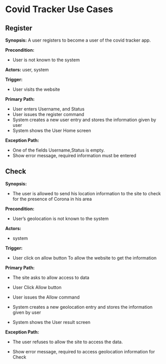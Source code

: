 Covid Tracker Use Cases 
========================
 

Register
--------
 
__Synopsis:__
A user registers to become a user of the covid tracker app.
 
__Precondition:__
- User is not known to the system
 
__Actors:__
user, system
 
__Trigger:__
- User visits the website
 
__Primary Path:__ 
- User enters Username, and Status 
- User issues the register command 
- System creates a new user entry and stores the information given by user 
- System shows the User Home screen 
 
__Exception Path:__ 
- One of the fields Username,Status is empty. 
- Show error message, required information must be entered 



Check
--------
__Synopsis:__ 
- The user is allowed to send his location information to the site to check for the presence of Corona in his area 

__Precondition:__ 

- User’s geolocation is not known to the system 

__Actors:__
- system 

__Trigger:__ 

- User click on allow button To allow the website to get  the information 

__Primary Path:__ 

- The site asks to allow access to data  

- User Click Allow button 

- User issues the Allow command  

- System creates a new geolocation entry and stores the information given by user  

- System shows the User result screen  

__Exception Path:__

- The user refuses to allow the site to access the data.  

- Show error message, required to access geolocation information for Check 

  